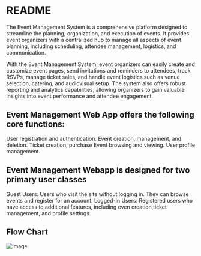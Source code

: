 # README

The Event Management System is a comprehensive platform designed to streamline the planning, organization, and execution of events. It provides event organizers with a centralized hub to manage all aspects of event planning, including scheduling, attendee management, logistics, and communication.

With the Event Management System, event organizers can easily create and customize event pages, send invitations and reminders to attendees, track RSVPs, manage ticket sales, and handle event logistics such as venue selection, catering, and audiovisual setup. The system also offers robust reporting and analytics capabilities, allowing organizers to gain valuable insights into event performance and attendee engagement.


## Event Management Web App offers the following core functions:

User registration and authentication.
Event creation, management, and deletion.
Ticket creation, purchase
Event browsing and viewing.
User profile management.

## Event Management Webapp is  designed for two primary user  classes

Guest Users: Users who visit the site without  logging in. They can browse events and register  for an account.
Logged-In	 Users:	Registered	users	 who	have  access	to additional	features,	including even  creation,ticket management,	and profile  settings.

## Flow Chart

![image](https://github.com/harshita214/event_management/assets/79797000/ab58e531-ad47-48ac-8490-c5ff5ada8684)






